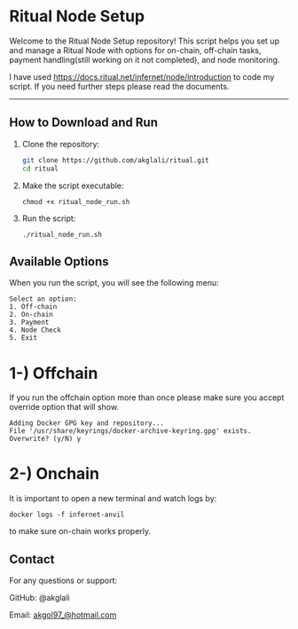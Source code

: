
# Ritual Node Setup

Welcome to the Ritual Node Setup repository! This script helps you set up and manage a Ritual Node with options for on-chain, off-chain tasks, payment handling(still working on it not completed), and node monitoring.

I have used https://docs.ritual.net/infernet/node/introduction to code my script. If you need further steps please read the documents.

---

## How to Download and Run

1. Clone the repository:
   ```bash
   git clone https://github.com/akglali/ritual.git
   cd ritual 
2. Make the script executable:

       chmod +x ritual_node_run.sh 
3. Run the script:
   
       ./ritual_node_run.sh 

## Available Options
When you run the script, you will see the following menu:
 
    Select an option:
    1. Off-chain
    2. On-chain
    3. Payment
    4. Node Check
    5. Exit 


# 1-) Offchain
If you run the offchain option more than once please make sure you accept override option that will show.

    
    Adding Docker GPG key and repository...
    File '/usr/share/keyrings/docker-archive-keyring.gpg' exists. Overwrite? (y/N) y


# 2-) Onchain

It is important to open a new terminal and watch logs by:

    docker logs -f infernet-anvil

to make sure on-chain works properly.


## Contact
For any questions or support:

GitHub: @akglali

Email: akgol97_@hotmail.com
